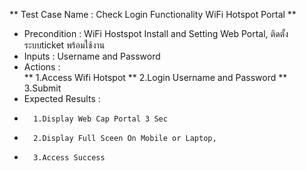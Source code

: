 
** Test Case Name : Check Login Functionality WiFi Hotspot Portal **
* Precondition : WiFi Hostspot Install and Setting Web Portal, ติดตั้งระบบticket พร้อมใช้งาน
* Inputs :  Username and Password
* Actions :  
**       1.Access  Wifi Hotspot
**      2.Login Username and Password
**       3.Submit
* Expected Results :  
*       1.Display Web Cap Portal 3 Sec 
*       2.Display Full Sceen On Mobile or Laptop, 
*       3.Access Success


